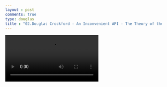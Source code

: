 ```yaml
---
layout : post
comments: true
type: douglas
title : "02.Douglas Crockford - An Inconvenient API - The Theory of the DOM"
---
```


<video controls="controls" autoplay class="movie" src="https://dl.dropboxusercontent.com/u/161895058/video/Douglas/Douglas%20Crockford-%20An%20Inconvenient%20API%20-%20The%20Theory%20of%20the%20DOM.mp4">
</video>
